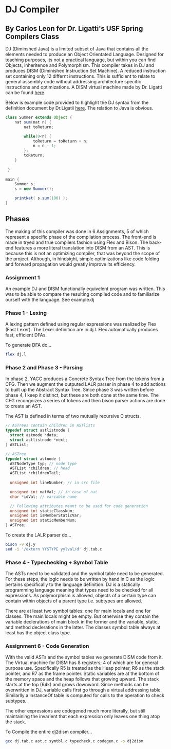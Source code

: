 # DJ Compiler
## By Carlos Leon for Dr. Ligatti's USF Spring Compilers Class

DJ (Diminshed Java) is a limited subset of Java that contains all the elements needed to produce an Object Orientated Language. Designed for teaching purposes, its not a practical language, but within you can find Objects, inheritence and Polymorphism. This compiler takes in DJ and produces DISM (Diminished Instruction Set Machine). A reduced instruction set containing only 12 differnt instructions. This is sufficient to relate to general assembly code without addressing architecture specific instructions and optimizations. A DISM virtual machine made by Dr. Ligatti can be found [here](https://www.cse.usf.edu/~ligatti/compilers-17/as1/dism/). 

Below is example code provided to highlight the DJ syntax from the definition document by Dr.Ligatii [here](https://www.cse.usf.edu/~ligatti/compilers-17/as1/dj/DJ-definition.pdf). The relation to Java is obvious.

```java
class Summer extends Object {
	nat sum(nat n) {
 		nat toReturn;

 		while(0<n) {
 			toReturn = toReturn + n;
 			n = n - 1;
 		};
 		toReturn;
 	}
 
 }
 
main {
	Summer s;
 	s = new Summer();

	printNat( s.sum(100) );
}
```

## Phases

The making of this compiler was done in 6 Assignments, 5 of which represent a specific phase of the compilation process. The front-end is made in tryed and true compilers fashion using Flex and Bison. The back-end features a more literal translation into DISM from an AST. This is because this is not an optimizing compiler, that was beyond the scope of the project. Although, in hindsight, simple optimizations like code folding and forward propagation would greatly improve its efficiency. 

### Assignment 1

An example DJ and DISM functionally equivelent program was written. This was to be able to compare the resulting compiled code and to familiarize ourself with the language.
See example.dj

### Phase 1 - Lexing

A lexing pattern defined using regular expressions was realized by Flex (Fast Lexer). The Lexer definition are in dj.l. Flex automatically produces fast, efficient DFAs.

To generate DFA do...
```bash
flex dj.l
```

### Phase 2 and Phase 3 - Parsing

In phase 2, YACC produces a Concrete Syntax Tree from the tokens from a CFG. Then we augment the outputed LALR parser in phase 4 to add actions to built up the Abstract Syntax Tree. Since phase 3 was written before phase 4, I keep it distinct, but these are both done at the same time. The CFG recongnizes a series of tokens and then bison parser actions are done to create an AST. 

The AST is defined in terms of two mutually recursive C structs.

```C
// ASTrees contain children in ASTlists
typedef struct astlistnode {
  struct astnode *data;
  struct astlistnode *next;
} ASTList;

// ASTree
typedef struct astnode {
  ASTNodeType typ; // node type
  ASTList *children; // head
  ASTList *childrenTail;
 
  unsigned int lineNumber; // in src file

  unsigned int natVal; // in case of nat
  char *idVal; // variable name

  // Following attributes meant to be used for code generation
  unsigned int staticClassNum; 
  unsigned int isMemberStaticVar;
  unsigned int staticMemberNum;
} ASTree;
```  

To create the LALR parser do...
```bash
bison -v dj.y
sed -i '/extern YYSTYPE yylval/d' dj.tab.c
```

### Phase 4 - Typechecking + Symbol Table

The ASTs need to be validated and the symbol table need to be generated. For these steps, the logic needs to be written by hand in C as the logic pertains specifically to the language definition. DJ is a statically programming language meaning that types need to be checked for all expressions. As polymorphism is allowed, objects of a certain type can contain within objects of a parent type i.e. subtypes are allowed.

There are at least two symbol tables: one for main locals and one for classes. The main locals might be empty. But otherwise they contain the variable declerations of main block in the former and the variable, static, and method declerations in the latter. The classes symbol table always at least has the object class type.

### Assignment 6 - Code Generation

With the valid ASTs and the symbol tables we generate DISM code from it. The Virtual machine for DISM has 8 registers; 4 of which are for general purpose use. Specifically R5 is treated as the Heap pointer, R6 as the stack pointer, and R7 as the frame pointer. Static variables are at the bottom of the memory space and the heap follows that growing upward. The stack starts at the top (64k) and grows downward. Since methods can be overwritten in DJ, variable calls first go through a virtual addressing table. Similarlly a instanceOf table is computed for calls to the operation to check subtypes.

The other expressions are codegened much more literally, but still maintaining the invarient that each expression only leaves one thing atop the stack.

To Compile the entire dj2dism compiler...
```bash
gcc dj.tab.c ast.c symtbl.c typecheck.c codegen.c -o dj2dism 
```